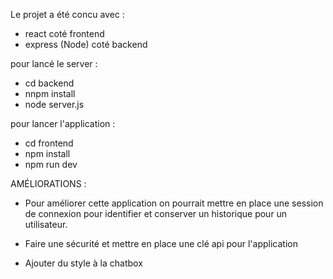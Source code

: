 Le projet a été concu avec :
- react coté frontend
- express (Node) coté backend

pour lancé le server : 
- cd backend
- nnpm install
- node server.js

pour lancer l'application : 
- cd frontend
- npm install
- npm run dev


AMÉLIORATIONS :

- Pour améliorer cette application on pourrait mettre en place une session de connexion pour identifier et conserver un historique pour un utilisateur.

- Faire une sécurité et mettre en place une clé api pour l'application

- Ajouter du style à la chatbox